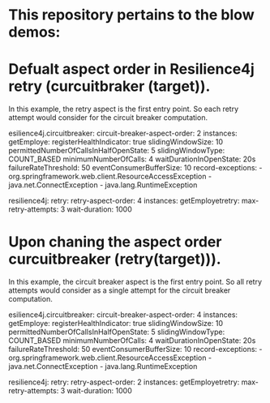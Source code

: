 
# This repository pertains to the blow demos:

# Defualt aspect order in Resilience4j retry (curcuitbraker (target)).

 In this example, the retry aspect is the first entry point. So each retry attempt would consider for the circuit breaker computation.  
 
 esilience4j.circuitbreaker:
    circuit-breaker-aspect-order: 2
    instances:
        getEmploye:
            registerHealthIndicator: true
            slidingWindowSize: 10
            permittedNumberOfCallsInHalfOpenState: 5
            slidingWindowType: COUNT_BASED
            minimumNumberOfCalls: 4
            waitDurationInOpenState: 20s
            failureRateThreshold: 50
            eventConsumerBufferSize: 10
            record-exceptions:
            - org.springframework.web.client.ResourceAccessException
            - java.net.ConnectException
            - java.lang.RuntimeException
        
resilience4j:
  retry:
    retry-aspect-order: 4
    instances:
        getEmployetretry:
          max-retry-attempts: 3
          wait-duration:  1000

# Upon chaning the aspect  order curcuitbreaker (retry(target))).

 In this example, the circuit breaker aspect is the first entry point. So all retry attempts would consider as a single attempt for the circuit breaker computation. 
 
 esilience4j.circuitbreaker:
    circuit-breaker-aspect-order: 4
    instances:
        getEmploye:
            registerHealthIndicator: true
            slidingWindowSize: 10
            permittedNumberOfCallsInHalfOpenState: 5
            slidingWindowType: COUNT_BASED
            minimumNumberOfCalls: 4
            waitDurationInOpenState: 20s
            failureRateThreshold: 50
            eventConsumerBufferSize: 10
            record-exceptions:
            - org.springframework.web.client.ResourceAccessException
            - java.net.ConnectException
            - java.lang.RuntimeException
        
resilience4j:
  retry:
    retry-aspect-order: 2
    instances:
        getEmployetretry:
          max-retry-attempts: 3
          wait-duration:  1000
